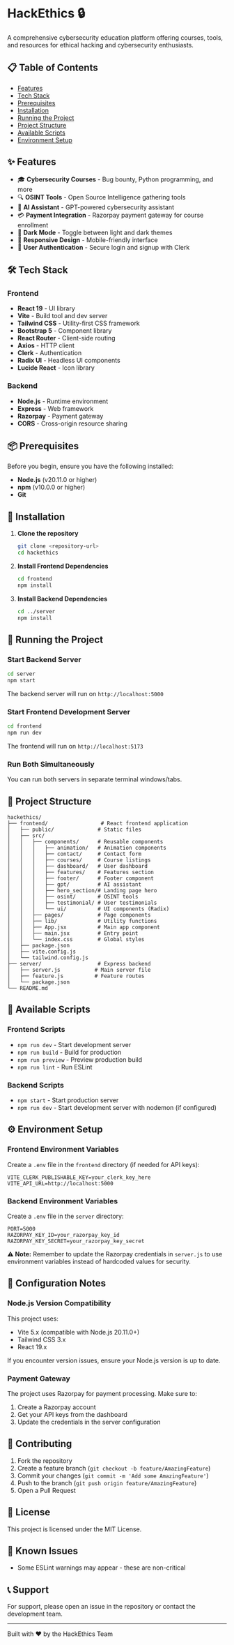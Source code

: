 # HackEthics 🔒

A comprehensive cybersecurity education platform offering courses, tools, and resources for ethical hacking and cybersecurity enthusiasts.

## 📋 Table of Contents

- [Features](#features)
- [Tech Stack](#tech-stack)
- [Prerequisites](#prerequisites)
- [Installation](#installation)
- [Running the Project](#running-the-project)
- [Project Structure](#project-structure)
- [Available Scripts](#available-scripts)
- [Environment Setup](#environment-setup)

## ✨ Features

- 🎓 **Cybersecurity Courses** - Bug bounty, Python programming, and more
- 🔍 **OSINT Tools** - Open Source Intelligence gathering tools
- 🤖 **AI Assistant** - GPT-powered cybersecurity assistant
- 💳 **Payment Integration** - Razorpay payment gateway for course enrollment
- 🌙 **Dark Mode** - Toggle between light and dark themes
- 📱 **Responsive Design** - Mobile-friendly interface
- 🔐 **User Authentication** - Secure login and signup with Clerk

## 🛠 Tech Stack

### Frontend
- **React 19** - UI library
- **Vite** - Build tool and dev server
- **Tailwind CSS** - Utility-first CSS framework
- **Bootstrap 5** - Component library
- **React Router** - Client-side routing
- **Axios** - HTTP client
- **Clerk** - Authentication
- **Radix UI** - Headless UI components
- **Lucide React** - Icon library

### Backend
- **Node.js** - Runtime environment
- **Express** - Web framework
- **Razorpay** - Payment gateway
- **CORS** - Cross-origin resource sharing

## 📦 Prerequisites

Before you begin, ensure you have the following installed:

- **Node.js** (v20.11.0 or higher)
- **npm** (v10.0.0 or higher)
- **Git**

## 🚀 Installation

1. **Clone the repository**
   ```bash
   git clone <repository-url>
   cd hackethics
   ```

2. **Install Frontend Dependencies**
   ```bash
   cd frontend
   npm install
   ```

3. **Install Backend Dependencies**
   ```bash
   cd ../server
   npm install
   ```

## 🏃 Running the Project

### Start Backend Server

```bash
cd server
npm start
```

The backend server will run on `http://localhost:5000`

### Start Frontend Development Server

```bash
cd frontend
npm run dev
```

The frontend will run on `http://localhost:5173`

### Run Both Simultaneously

You can run both servers in separate terminal windows/tabs.

## 📁 Project Structure

```
hackethics/
├── frontend/                 # React frontend application
│   ├── public/              # Static files
│   ├── src/
│   │   ├── components/      # Reusable components
│   │   │   ├── animation/   # Animation components
│   │   │   ├── contact/     # Contact form
│   │   │   ├── courses/     # Course listings
│   │   │   ├── dashboard/   # User dashboard
│   │   │   ├── features/    # Features section
│   │   │   ├── footer/      # Footer component
│   │   │   ├── gpt/         # AI assistant
│   │   │   ├── hero_section/# Landing page hero
│   │   │   ├── osint/       # OSINT tools
│   │   │   ├── testimonial/ # User testimonials
│   │   │   └── ui/          # UI components (Radix)
│   │   ├── pages/           # Page components
│   │   ├── lib/             # Utility functions
│   │   ├── App.jsx          # Main app component
│   │   ├── main.jsx         # Entry point
│   │   └── index.css        # Global styles
│   ├── package.json
│   ├── vite.config.js
│   └── tailwind.config.js
├── server/                  # Express backend
│   ├── server.js           # Main server file
│   ├── feature.js          # Feature routes
│   └── package.json
└── README.md
```

## 📜 Available Scripts

### Frontend Scripts

- `npm run dev` - Start development server
- `npm run build` - Build for production
- `npm run preview` - Preview production build
- `npm run lint` - Run ESLint

### Backend Scripts

- `npm start` - Start production server
- `npm run dev` - Start development server with nodemon (if configured)

## ⚙️ Environment Setup

### Frontend Environment Variables

Create a `.env` file in the `frontend` directory (if needed for API keys):

```env
VITE_CLERK_PUBLISHABLE_KEY=your_clerk_key_here
VITE_API_URL=http://localhost:5000
```

### Backend Environment Variables

Create a `.env` file in the `server` directory:

```env
PORT=5000
RAZORPAY_KEY_ID=your_razorpay_key_id
RAZORPAY_KEY_SECRET=your_razorpay_key_secret
```

**⚠️ Note:** Remember to update the Razorpay credentials in `server.js` to use environment variables instead of hardcoded values for security.

## 🔧 Configuration Notes

### Node.js Version Compatibility

This project uses:
- Vite 5.x (compatible with Node.js 20.11.0+)
- Tailwind CSS 3.x
- React 19.x

If you encounter version issues, ensure your Node.js version is up to date.

### Payment Gateway

The project uses Razorpay for payment processing. Make sure to:
1. Create a Razorpay account
2. Get your API keys from the dashboard
3. Update the credentials in the server configuration

## 🤝 Contributing

1. Fork the repository
2. Create a feature branch (`git checkout -b feature/AmazingFeature`)
3. Commit your changes (`git commit -m 'Add some AmazingFeature'`)
4. Push to the branch (`git push origin feature/AmazingFeature`)
5. Open a Pull Request

## 📝 License

This project is licensed under the MIT License.

## 🐛 Known Issues

- Some ESLint warnings may appear - these are non-critical

## 📞 Support

For support, please open an issue in the repository or contact the development team.

---

Built with ❤️ by the HackEthics Team
